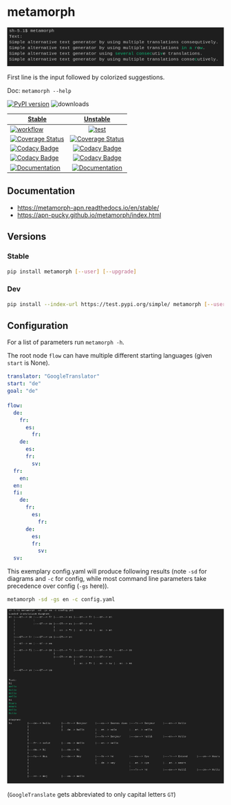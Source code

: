 # metamorph

![IMG](/img/img.png)

First line is the input followed by colorized suggestions.

Doc: `metamorph --help`

[![PyPI version][pypi image]][pypi link]  ![downloads](https://img.shields.io/pypi/dm/metamorph.svg) 

| [Stable][doc release]        | [Unstable][doc test]           |
| ------------- |:-------------:|
| [![workflow][a s image]][a s link]      | [![test][a t image]][a t link]     |
| [![Coverage Status][c s i]][c s l] | [![Coverage Status][c t i]][c t l] |
| [![Codacy Badge][cc s c i]][cc s c l]      |[![Codacy Badge][cc c i]][cc c l] | 
| [![Codacy Badge][cc s q i]][cc s q l]     |[![Codacy Badge][cc q i]][cc q l] | 
| [![Documentation][rtd s i]][rtd s l] | [![Documentation][rtd t i]][rtd t l]  | 

## Documentation

-   <https://metamorph-apn.readthedocs.io/en/stable/>
-   <https://apn-pucky.github.io/metamorph/index.html>

## Versions

### Stable

```sh
pip install metamorph [--user] [--upgrade]
```

### Dev

```sh
pip install --index-url https://test.pypi.org/simple/ metamorph [--user] [--upgrade]
```

## Configuration

For a list of parameters run `metamorph -h`.

The root node `flow` can have multiple different starting languages (given `start` is None).
```yaml
translator: "GoogleTranslator"
start: "de"
goal: "de"

flow:
  de:
    fr:
      es:
        fr:
    de:
      es:
      fr:
        sv:
  fr:
    en:
  en:
  fi:
    de:
      fr:
        es:
          fr:
      de:
        es:
        fr:
          sv:
  sv:
```

This exemplary config.yaml will produce following results (note `-sd` for diagrams and `-c` for config, while most command line parameters take precedence over config (`-gs` here)).

```sh
metamorph -sd -gs en -c config.yaml
```

![DIAG](/img/diag.png)

(`GoogleTranslate` gets abbreviated to only capital letters `GT`)

[doc release]: https://apn-pucky.github.io/metamorph/index.html
[doc test]: https://apn-pucky.github.io/metamorph/test/index.html

[pypi image]: https://badge.fury.io/py/metamorph.svg
[pypi link]: https://pypi.org/project/metamorph/

[a s image]: https://github.com/APN-Pucky/metamorph/actions/workflows/stable.yml/badge.svg
[a s link]: https://github.com/APN-Pucky/metamorph/actions/workflows/stable.yml
[a t link]: https://github.com/APN-Pucky/metamorph/actions/workflows/unstable.yml
[a t image]: https://github.com/APN-Pucky/metamorph/actions/workflows/unstable.yml/badge.svg

[cc s q i]: https://app.codacy.com/project/badge/Grade/1acfcad112734b1ca875518cf1eeda34?branch=stable
[cc s q l]: https://www.codacy.com/gh/APN-Pucky/metamorph/dashboard?utm_source=github.com&amp;utm_medium=referral&amp;utm_content=APN-Pucky/metamorph&amp;utm_campaign=Badge_Grade?branch=stable
[cc s c i]: https://app.codacy.com/project/badge/Coverage/1acfcad112734b1ca875518cf1eeda34?branch=stable
[cc s c l]: https://www.codacy.com/gh/APN-Pucky/metamorph/dashboard?utm_source=github.com&utm_medium=referral&utm_content=APN-Pucky/HEPi&utm_campaign=Badge_Coverage?branch=stable

[cc q i]: https://app.codacy.com/project/badge/Grade/1acfcad112734b1ca875518cf1eeda34
[cc q l]: https://www.codacy.com/gh/APN-Pucky/metamorph/dashboard?utm_source=github.com&amp;utm_medium=referral&amp;utm_content=APN-Pucky/metamorph&amp;utm_campaign=Badge_Grade
[cc c i]: https://app.codacy.com/project/badge/Coverage/1acfcad112734b1ca875518cf1eeda34
[cc c l]: https://www.codacy.com/gh/APN-Pucky/metamorph/dashboard?utm_source=github.com&utm_medium=referral&utm_content=APN-Pucky/HEPi&utm_campaign=Badge_Coverage

[c s i]: https://coveralls.io/repos/github/APN-Pucky/metamorph/badge.svg?branch=stable
[c s l]: https://coveralls.io/github/APN-Pucky/metamorph?branch=stable
[c t l]: https://coveralls.io/github/APN-Pucky/metamorph?branch=master
[c t i]: https://coveralls.io/repos/github/APN-Pucky/metamorph/badge.svg?branch=master

[rtd s i]: https://readthedocs.org/projects/metamorph/badge/?version=stable
[rtd s l]: https://metamorph-apn.readthedocs.io/en/stable/?badge=stable
[rtd t i]: https://readthedocs.org/projects/metamorph/badge/?version=latest
[rtd t l]: https://metamorph-apn.readthedocs.io/en/latest/?badge=latest
